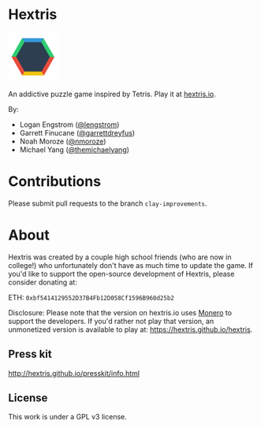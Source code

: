 Hextris
==========

<img src="images/twitter-opengraph.png" width="100px"><br>

An addictive puzzle game inspired by Tetris. Play it at [hextris.io](http://hextris.io).

By:
 - Logan Engstrom ([@lengstrom](http://loganengstrom.com/))
 - Garrett Finucane ([@garrettdreyfus](http://github.com/garrettdreyfus))
 - Noah Moroze ([@nmoroze](http://github.com/nmoroze))
 - Michael Yang ([@themichaelyang](http://github.com/themichaelyang))

# Contributions
Please submit pull requests to the branch `clay-improvements`.

# About
Hextris was created by a couple high school friends (who are now in college!) who unfortunately don't have as much time to update the game. If you'd like to support the open-source development of Hextris, please consider donating at:

ETH: `0xbf5414129552D37B4Fb12D058Cf1596B960d25b2`

Disclosure: Please note that the version on hextris.io uses [Monero](http://coinhive.com) to support the developers. If you'd rather not play that version, an unmonetized version is available to play at: https://hextris.github.io/hextris.

## Press kit

http://hextris.github.io/presskit/info.html

## License

This work is under a GPL v3 license.
